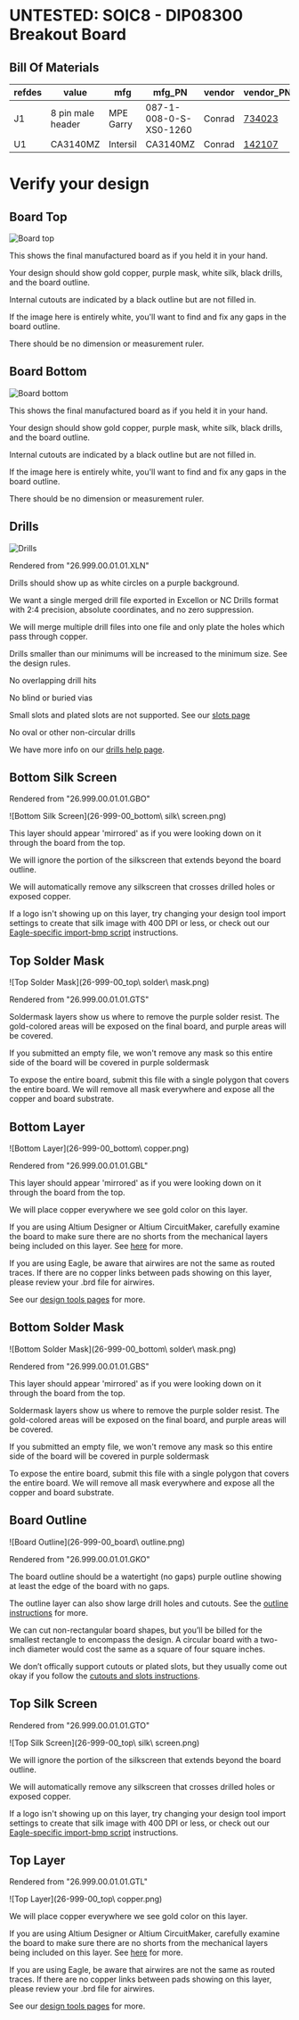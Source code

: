 # UNTESTED: SOIC8 - DIP08300 Breakout Board

## Bill Of Materials

refdes | value             | mfg       | mfg_PN                 | vendor | vendor_PN                                               | remarks
-------|-------------------|-----------|------------------------|--------|---------------------------------------------------------|--------
J1     | 8 pin male header | MPE Garry | 087-1-008-0-S-XS0-1260 | Conrad | [734023](https://www.conrad.com/ce/en/product/734023)   | cut as required
U1     | CA3140MZ          | Intersil  | CA3140MZ               | Conrad | [142107](https://www.conrad.com/ce/en/product/142107)   | SOIC8


# Verify your design

## Board Top

![Board top](26-999-00_top.png)

This shows the final manufactured board as if you held it in your hand. 

Your design should show gold copper, purple mask, white silk, black drills, and the board outline. 

Internal cutouts are indicated by a black outline but are not filled in. 

If the image here is entirely white, you'll want to find and fix any gaps in the board outline. 

There should be no dimension or measurement ruler.

## Board Bottom

![Board bottom](26-999-00_bottom.png)

This shows the final manufactured board as if you held it in your hand. 

Your design should show gold copper, purple mask, white silk, black drills, and the board outline. 

Internal cutouts are indicated by a black outline but are not filled in. 

If the image here is entirely white, you'll want to find and fix any gaps in the board outline. 

There should be no dimension or measurement ruler.

## Drills

![Drills](26-999-00_drills.png)

Rendered from "26.999.00.01.01.XLN"

Drills should show up as white circles on a purple background. 

We want a single merged drill file exported in Excellon or NC Drills format with 2:4 precision, absolute coordinates, and no zero suppression. 

We will merge multiple drill files into one file and only plate the holes which pass through copper. 

Drills smaller than our minimums will be increased to the minimum size. See the design rules. 

No overlapping drill hits 

No blind or buried vias 

Small slots and plated slots are not supported. See our [slots page](http://docs.oshpark.com/troubleshooting/cutouts-and-slots/)

No oval or other non-circular drills 

We have more info on our [drills help page](http://docs.oshpark.com/submitting-orders/drill-specs/).

## Bottom Silk Screen

Rendered from "26.999.00.01.01.GBO"

![Bottom Silk Screen](26-999-00_bottom\ silk\ screen.png)

This layer should appear 'mirrored' as if you were looking down on it through the board from the top. 

We will ignore the portion of the silkscreen that extends beyond the board outline. 

We will automatically remove any silkscreen that crosses drilled holes or exposed copper. 

If a logo isn't showing up on this layer, try changing your design tool import settings to create that silk image with 400 DPI or less, or check out our [Eagle-specific import-bmp script](http://docs.oshpark.com/troubleshooting/import-bmp/) instructions.

## Top Solder Mask

![Top Solder Mask](26-999-00_top\ solder\ mask.png)

Rendered from "26.999.00.01.01.GTS"

Soldermask layers show us where to remove the purple solder resist. The gold-colored areas will be exposed on the final board, and purple areas will be covered. 

If you submitted an empty file, we won't remove any mask so this entire side of the board will be covered in purple soldermask 

To expose the entire board, submit this file with a single polygon that covers the entire board. We will remove all mask everywhere and expose all the copper and board substrate.

## Bottom Layer

![Bottom Layer](26-999-00_bottom\ copper.png)

Rendered from "26.999.00.01.01.GBL"

This layer should appear 'mirrored' as if you were looking down on it through the board from the top. 

We will place copper everywhere we see gold color on this layer. 

If you are using Altium Designer or Altium CircuitMaker, carefully examine the board to make sure there are no shorts from the mechanical layers being included on this layer. See [here](http://docs.oshpark.com/design-tools/altium-designer/) for more. 

If you are using Eagle, be aware that airwires are not the same as routed traces. If there are no copper links between pads showing on this layer, please review your .brd file for airwires. 

See our [design tools pages](http://docs.oshpark.com/design-tools/) for more.

## Bottom Solder Mask

![Bottom Solder Mask](26-999-00_bottom\ solder\ mask.png)

Rendered from "26.999.00.01.01.GBS"

This layer should appear 'mirrored' as if you were looking down on it through the board from the top. 

Soldermask layers show us where to remove the purple solder resist. The gold-colored areas will be exposed on the final board, and purple areas will be covered. 

If you submitted an empty file, we won't remove any mask so this entire side of the board will be covered in purple soldermask 

To expose the entire board, submit this file with a single polygon that covers the entire board. We will remove all mask everywhere and expose all the copper and board substrate. 
 
## Board Outline

![Board Outline](26-999-00_board\ outline.png)

Rendered from "26.999.00.01.01.GKO"

The board outline should be a watertight (no gaps) purple outline showing at least the edge of the board with no gaps. 

The outline layer can also show large drill holes and cutouts. See the [outline instructions](http://docs.oshpark.com/submitting-orders/board-outline/) for more. 

We can cut non-rectangular board shapes, but you’ll be billed for the smallest rectangle to encompass the design. A circular board with a two-inch diameter would cost the same as a square of four square inches. 

We don’t offically support cutouts or plated slots, but they usually come out okay if you follow the [cutouts and slots instructions](http://docs.oshpark.com/troubleshooting/cutouts-and-slots/).

## Top Silk Screen

Rendered from "26.999.00.01.01.GTO"

![Top Silk Screen](26-999-00_top\ silk\ screen.png)

We will ignore the portion of the silkscreen that extends beyond the board outline. 

We will automatically remove any silkscreen that crosses drilled holes or exposed copper. 

If a logo isn't showing up on this layer, try changing your design tool import settings to create that silk image with 400 DPI or less, or check out our [Eagle-specific import-bmp script]((http://docs.oshpark.com/troubleshooting/import-bmp/)) instructions.

## Top Layer

Rendered from "26.999.00.01.01.GTL"

![Top Layer](26-999-00_top\ copper.png)

We will place copper everywhere we see gold color on this layer. 

If you are using Altium Designer or Altium CircuitMaker, carefully examine the board to make sure there are no shorts from the mechanical layers being included on this layer. See [here](http://docs.oshpark.com/design-tools/altium-designer/) for more. 

If you are using Eagle, be aware that airwires are not the same as routed traces. If there are no copper links between pads showing on this layer, please review your .brd file for airwires. 

See our [design tools pages](http://docs.oshpark.com/design-tools/) for more. 
